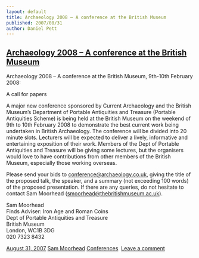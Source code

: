 ```yaml
---
layout: default
title: Archaeology 2008 – A conference at the British Museum
published: 2007/08/31
author: Daniel Pett
---
```


[Archaeology 2008 – A conference at the British Museum](http://finds.org.uk/blogs/appliednumismatics/2007/08/31/callforpapers/ "Link to Archaeology 2008 – A conference at the British Museum")
-----------------------------------------------------------------------------------------------------------------------------------------------------------------------------------------------

Archaeology 2008 – A conference at the British Museum, 9th-10th February 2008:

A call for papers

A major new conference sponsored by Current Archaeology and the British Museum’s Department of Portable Antiquities and Treasure (Portable Antiquities Scheme) is being held at the British Museum on the weekend of 9th to 10th February 2008 to demonstrate the best current work being undertaken in British Archaeology. The conference will be divided into 20 minute slots. Lecturers will be expected to deliver a lively, informative and entertaining exposition of their work. Members of the Dept of Portable Antiquities and Treasure will be giving some lectures, but the organisers would love to have contributions from other members of the British Museum, especially those working overseas.

Please send your bids to [conference@archaeology.co.uk](mailto:conference@archaeology.co.uk), giving the title of the proposed talk, the speaker, and a summary (not exceeding 100 words) of the proposed presentation. If there are any queries, do not hesitate to contact Sam Moorhead ([smoorhead@thebritishmuseum.ac.uk](mailto:smoorhead@thebritishmuseum.ac.uk)).

Sam Moorhead  
Finds Adviser: Iron Age and Roman Coins  
Dept of Portable Antiquities and Treasure  
British Museum  
London, WC1B 3DG  
020 7323 8432

[August 31, 2007](http://finds.org.uk/blogs/appliednumismatics/2007/08/31/callforpapers/ "11:29 am")  [Sam Moorhead](http://finds.org.uk/blogs/appliednumismatics/author/sam/ "View all posts by Sam Moorhead") [Conferences](http://finds.org.uk/blogs/appliednumismatics/category/conferences/)   [Leave a comment](http://finds.org.uk/blogs/appliednumismatics/2007/08/31/callforpapers/#respond "Comment on Archaeology 2008 – A conference at the British Museum")
   